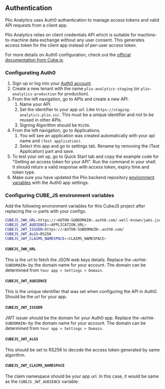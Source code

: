 ## Authentication
Plio Analytics uses Auth0 authentication to manage access tokens and valid API requests from a client app.

Plio Analytics relies on client credentials API which is suitable for machine-to-machine data exchange without any user consent. This generates access token for the client app instead of per-user access token.

For more details on Auth0 configuration, check out the [official documentation from Cube.js](https://cube.dev/docs/security/jwt/auth0).

### Configurating Auth0
1. Sign up or log into your [Auth0 account](https://auth0.com/).
2. Create a new tenant with the name `plio-analytics-staging` (or `plio-analytics-production` for production).
3. From the left navigation, go to APIs and create a new API.
   1. Name your API.
   2. Set the identifier to your app url. Like `https://staging-analytics.plio.in/`. This must be a unique identifier and not to be reused in other APIs.
   3. Signing Algorithm should be `RS256`.
4. From the left navigation, go to Applications.
   1. You will see an application was created automatically with your api name and `(Test application)`.
   2. Select this app and go to settings tab. Rename by removing the (Test Application) part and save.
5. To test your set up, go to Quick Start tab and copy the example code for "Getting an access token for your API". Run the command in your shell. It should return a valid response with access token, expiry time and token type.
6. Make sure you have updated the Plio backend repository [environment variables](https://github.com/avantifellows/plio-backend/blob/master/docs/ENV.md#auth0-for-plio-analytics) with the Auth0 app settings.


### Configuring CUBE_JS environment variables
Add the following environment variables for this CubeJS project after replacing the `<>` parts with your configs.
```sh
CUBEJS_JWK_URL=https://<AUTH0-SUBDOMAIN>.auth0.com/.well-known/jwks.json
CUBEJS_JWT_AUDIENCE=<APPLICATION_URL>
CUBEJS_JWT_ISSUER=https://<AUTH0-SUBDOMAIN>.auth0.com/
CUBEJS_JWT_ALGS=RS256
CUBEJS_JWT_CLAIMS_NAMESPACE=<CLAIMS_NAMESPACE>
```

#### `CUBEJS_JWK_URL`
This is the url to fetch the JSON web keys details. Replace the `<AUTH0-SUBDOMAIN>` by the domain name for your account. The domain can be determined from `Your app > Settings > Domain`.

#### `CUBEJS_JWT_AUDIENCE`
This is the unique identifier that was set when configuring the API in Auth0. Should be the url for your app.

#### `CUBEJS_JWT_ISSUER`
JWT issuer should be the domain for your Auth0 app. Replace the `<AUTH0-SUBDOMAIN>` by the domain name for your account. The domain can be determined from `Your app > Settings > Domain`.

#### `CUBEJS_JWT_ALGS`
This should be set to RS256 to decode the access token generated by same algorithm.

#### `CUBEJS_JWT_CLAIMS_NAMESPACE`
The claim namespace should be your app url. In this case, it would be same as the `CUBEJS_JWT_AUDIENCE` variable.
